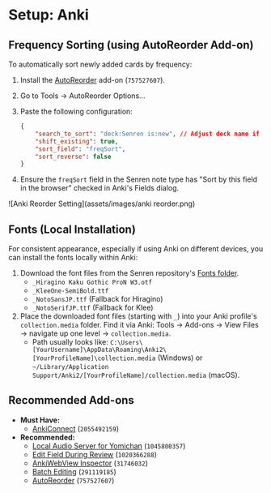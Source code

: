 # Setup: Anki

## Frequency Sorting (using AutoReorder Add-on)

To automatically sort newly added cards by frequency:

1.  Install the [AutoReorder](https://ankiweb.net/shared/info/757527607) add-on (`757527607`).
2.  Go to Tools -> AutoReorder Options...
3.  Paste the following configuration:

    ```json
    {
        "search_to_sort": "deck:Senren is:new", // Adjust deck name if needed
        "shift_existing": true,
        "sort_field": "freqSort",
        "sort_reverse": false
    }
    ```
4.  Ensure the `freqSort` field in the Senren note type has "Sort by this field in the browser" checked in Anki's Fields dialog.

![Anki Reorder Setting](assets/images/anki reorder.png)

## Fonts (Local Installation)

For consistent appearance, especially if using Anki on different devices, you can install the fonts locally within Anki:

1.  Download the font files from the Senren repository's [Fonts folder](https://github.com/BrenoAqua/Senren/tree/main/Fonts).
    *   `_Hiragino Kaku Gothic ProN W3.otf`
    *   `_KleeOne-SemiBold.ttf`
    *   `_NotoSansJP.ttf` (Fallback for Hiragino)
    *   `_NotoSerifJP.ttf` (Fallback for Klee)
2.  Place the downloaded font files (starting with `_`) into your Anki profile's `collection.media` folder. Find it via Anki: Tools -> Add-ons -> View Files -> navigate up one level -> `collection.media`.
    *   Path usually looks like: `C:\Users\[YourUsername]\AppData\Roaming\Anki2\[YourProfileName]\collection.media` (Windows) or `~/Library/Application Support/Anki2/[YourProfileName]/collection.media` (macOS).

## Recommended Add-ons

*   **Must Have:**
    *   [AnkiConnect](https://ankiweb.net/shared/info/2055492159) (`2055492159`)
*   **Recommended:**
    *   [Local Audio Server for Yomichan](https://ankiweb.net/shared/info/1045800357) (`1045800357`)
    *   [Edit Field During Review](https://ankiweb.net/shared/info/1020366288) (`1020366288`)
    *   [AnkiWebView Inspector](https://ankiweb.net/shared/info/31746032) (`31746032`)
    *   [Batch Editing](https://ankiweb.net/shared/info/291119185) (`291119185`)
    *   [AutoReorder](https://ankiweb.net/shared/info/757527607) (`757527607`)